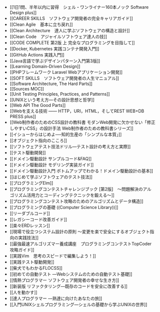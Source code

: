 - [[1日1問、半年以内に習得　シェル・ワンライナー160本ノック Software Design plus]]
- [[CAREER SKILLS　ソフトウェア開発者の完全キャリアガイド]]
- [[Clean Agile　基本に立ち戻れ]]
- [[Clean Architecture　達人に学ぶソフトウェアの構造と設計]]
- [[Clean Code　アジャイルソフトウェア達人の技]]
- [[CODE COMPLETE 第2版 上 完全なプログラミングを目指して]]
- [[Docker, Kubernetes 実践コンテナ開発入門]]
- [[GitHub Actions 実践入門]]
- [[Java言語で学ぶデザインパターン入門第3版]]
- [[Learning Domain-Driven Design]]
- [[PHPフレームワーク Laravel Webアプリケーション開発]]
- [[SOFT SKILLS　ソフトウェア開発者の人生マニュアル]]
- [[Software Architecture, The Hard Parts]]
- [[Sources MOC]]
- [[Unit Testing Principles, Practices, and Patterns]]
- [[UNIXという考え方―その設計思想と哲学]]
- [[Web API The Good Parts]]
- [[Webを支える技術 ―― HTTP，URI，HTML，そしてREST WEB+DB PRESS plus]]
- [[Web制作者のためのCSS設計の教科書 モダンWeb開発に欠かせない「修正しやすいCSS」の設計手法 Web制作者のための教科書シリーズ]]
- [[イシューからはじめよ──知的生産の「シンプルな本質」]]
- [[オブジェクト指向のこころ]]
- [[ソフトウェアテスト技法ドリル―テスト設計の考え方と実際]]
- [[テスト駆動開発]]
- [[ドメイン駆動設計 サンプルコード&FAQ]]
- [[ドメイン駆動設計 モデリング実装ガイド]]
- [[ドメイン駆動設計入門 ボトムアップでわかる！ドメイン駆動設計の基本]]
- [[はじめて学ぶソフトウェアのテスト技法]]
- [[プログラミングElm]]
- [[プログラミングコンテストチャレンジブック [第2版]　～問題解決のアルゴリズム活用力とコーディングテクニックを鍛える～]]
- [[プログラミングコンテスト攻略のためのアルゴリズムとデータ構造]]
- [[プログラミングの基礎 ((Computer Science Library))]]
- [[リーダブルコード]]
- [[レガシーコード改善ガイド]]
- [[楽々ERDレッスン]]
- [[現場で役立つシステム設計の原則 〜変更を楽で安全にするオブジェクト指向の実践技法]]
- [[最強最速アルゴリズマー養成講座　プログラミングコンテストTopCoder攻略ガイド]]
- [[実践Vim　思考のスピードで編集しよう！]]
- [[実践テスト駆動開発]]
- [[柴犬でもわかるFLOCSS]]
- [[初めての自動テスト ―Webシステムのための自動テスト基礎]]
- [[情熱プログラマー ソフトウェア開発者の幸せな生き方]]
- [[新装版 リファクタリング―既存のコードを安全に改善する]]
- [[人を動かす]]
- [[達人プログラマー ―熟達に向けたあなたの旅]]
- [[入門UNIXシェルプログラミング―シェルの基礎から学ぶUNIXの世界]]